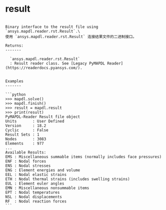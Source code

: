 # result

````{property} property Mapdl.result

Binary interface to the result file using `ansys.mapdl.reader.rst.Result`.\
使用 `ansys.mapdl.reader.rst.Result` 连接结果文件的二进制接口。

Returns:
-------

  `ansys.mapdl.reader.rst.Result`
  : Result reader class. See [Legacy PyMAPDL Reader](https://readerdocs.pyansys.com/).


Examples
-------

```python
>>> mapdl.solve()
>>> mapdl.finish()
>>> result = mapdl.result
>>> print(result)
PyMAPDL-Reader Result file object
Units       : User Defined
Version     : 18.2
Cyclic      : False
Result Sets : 1
Nodes       : 3083
Elements    : 977
...
Available Results:
EMS : Miscellaneous summable items (normally includes face pressures)
ENF : Nodal forces
ENS : Nodal stresses
ENG : Element energies and volume
EEL : Nodal elastic strains
ETH : Nodal thermal strains (includes swelling strains)
EUL : Element euler angles
EMN : Miscellaneous nonsummable items
EPT : Nodal temperatures
NSL : Nodal displacements
RF  : Nodal reaction forces
```


````